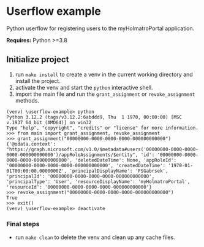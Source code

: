# Userflow example
Python userflow for registering users to the myHolmatroPortal application.

__Requires:__ Python >=3.8 

## Initialize project
1. run `make install` to create a venv in the current working directory and install the project.
2. activate the venv and start the `python` interactive shell.
3. import the main file and run the `grant_assignment` or `revoke_assignment` methods.
```
(venv) \userflow-example> python
Python 3.12.2 (tags/v3.12.2:6abddd9, Thu  1 1970, 00:00:00) [MSC v.1937 64 bit (AMD64)] on win32
Type "help", "copyright", "credits" or "license" for more information.
>>> from main import grant_assignment, revoke_assignment
>>> grant_assignment("00000000-0000-0000-0000-000000000000")
{'@odata.context': "https://graph.microsoft.com/v1.0/$metadata#users('00000000-0000-0000-0000-000000000000')/appRoleAssignments/$entity", 'id': '00000000-0000-0000-0000-000000000000', 'deletedDateTime': None, 'appRoleId': '00000000-0000-0000-0000-000000000000', 'createdDateTime': '1970-01-01T00:00:00.0000000Z', 'principalDisplayName': 'FSGabrsek', 'principalId': '00000000-0000-0000-0000-000000000000', 'principalType': 'User', 'resourceDisplayName': 'myHolmatroPortal', 'resourceId': '00000000-0000-0000-0000-000000000000'}
>>> revoke_assignment("00000000-0000-0000-0000-000000000000")
True
>>> exit()
(venv) \userflow-example> deactivate
```

### Final steps
* run `make clean` to delete the venv and clean up any cache files.